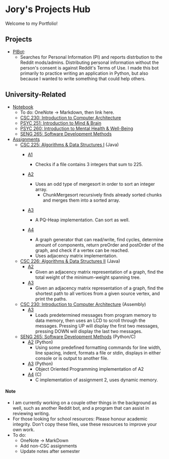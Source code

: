 # Jory's Projects Hub
Welcome to my Portfolio! 
## Projects
 * [PIBot](/PIBot/): 
	* Searches for Personal Information (PI) and reports distrbution to the Reddit mods/admins. Distributing personal information without the person's consent is against Reddit's Terms of Use. I made this bot primarily to practice writing an application in Python, but also because I wanted to write something that could help others.
## University-Related
 * [Notebook](/Notebook/)
	* To do: OneNote -> Markdown, then link here.
	* [CSC 230: Introduction to Computer Architecture](/Notebook/Csc230/)
	* [PSYC 251: Introduction to Mind & Brain](/Notebook/Psyc251)
	* [PSYC 260: Introduction to Mental Health & Well-Being](/Notebook/Psyc260)
	* [SENG 265: Software Development Methods](/Notebook/Seng265)
 * [Assignments](/Assignments/)
	* [CSC 225: Algorithms & Data Structures I](/Assignments/CSC225/) (Java)
		* [A1](/Assignments/CSC225/A1/)
			* Checks if a file contains 3 integers that sum to 225.

		* [A2](/Assignments/CSC225/A2/)

			* Uses an odd type of mergesort in order to sort an integer array.
				* ChunkMergesort recursively finds already sorted chunks and merges them into a sorted array.
		* [A3](/Assignments/CSC225/A3/)
			* A PQ-Heap implementation. Can sort as well.
		* [A4](/Assignments/CSC225/A4/)
			* A graph generator that can read/write, find cycles, determine amount of components, return preOrder and postOrder of the graph, and check if a vertex can be reached. 
			* Uses adjacency matrix implementation.
	* [CSC 226: Algorithms & Data Structures II](/Assignments/CSC226) (Java)
		* [A2](/Assignments/CSC226/A2)
			* Given an adjacency matrix representation of a graph, find the total weight of the minimum-weight spanning tree.
		* [A3](/Assignments/CSC226/A3)
			* Given an adjacency matrix representation of a graph, find the shortest path to all vertices from a given source vertex, and print the paths.
	* [CSC 230: Introduction to Computer Architecture](/Assignments/CSC230) (Assembly)
		* [A3](/Assignments/CSC230/A3)
			* Loads predetermined messages from program memory to data memory, then uses an LCD to scroll through the messages. Pressing UP will display the first two messages, pressing DOWN will display the last two messages. 
	* [SENG 265: Software Development Methods](/Assignments/SENG265) (Python/C)
		* [A2](/Assignments/SENG265/A2) (Python)
			* Using some predefined formatting commands for line width, line spacing, indent, formats a file or stdin, displays in either console or is output to another file.
		* [A3](/Assignments/SENG265/A3) (Python)
			* Object Oriented Programming implementation of A2
		* [A4](/Assignments/SENG265/A3) (C)
			* C implementation of assignment 2, uses dynamic memory.
		
#### Note
 * I am currently working on a couple other things in the background as well, such as another Reddit bot, and a program that can assist in reviewing writing.
 * For those looking for school resources: Please honour academic integrity. Don't copy these files, use these resources to improve your own work.
 * To do:
	* OneNote -> MarkDown
	* Add non-CSC assignments
	* Update notes after semester
